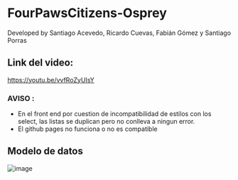 # FourPawsCitizens-Osprey

Developed by Santiago Acevedo, Ricardo Cuevas, Fabián Gómez y Santiago Porras

## Link del video: 
https://youtu.be/vvfRoZyUIsY

### AVISO :
- En el front end por cuestion de incompatibilidad de estilos con los select, las listas se duplican pero no conlleva a ningun error.
- El github pages no funciona o no es compatible 

 
 ## Modelo de datos 
![image](https://user-images.githubusercontent.com/79175944/121841433-d75f1380-cca3-11eb-9a5f-3b4c2d78b726.png)
